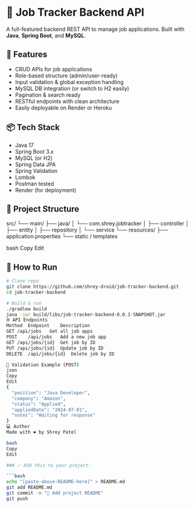 # 📂 Job Tracker Backend API

A full-featured backend REST API to manage job applications. Built with **Java**, **Spring Boot**, and **MySQL**.

## 🚀 Features

- CRUD APIs for job applications
- Role-based structure (admin/user-ready)
- Input validation & global exception handling
- MySQL DB integration (or switch to H2 easily)
- Pagination & search ready
- RESTful endpoints with clean architecture
- Easily deployable on Render or Heroku

## 📦 Tech Stack

- Java 17
- Spring Boot 3.x
- MySQL (or H2)
- Spring Data JPA
- Spring Validation
- Lombok
- Postman tested
- Render (for deployment)

## 📁 Project Structure

src/
└── main/
├── java/
│ └── com.shrey.jobtracker
│ ├── controller
│ ├── entity
│ ├── repository
│ └── service
└── resources/
├── application.properties
└── static / templates

bash
Copy
Edit

## 🔧 How to Run

```bash
# Clone repo
git clone https://github.com/shrey-droid/job-tracker-backend.git
cd job-tracker-backend

# Build & run
./gradlew build
java -jar build/libs/job-tracker-backend-0.0.1-SNAPSHOT.jar
🌐 API Endpoints
Method	Endpoint	Description
GET	/api/jobs	Get all job apps
POST	/api/jobs	Add a new job app
GET	/api/jobs/{id}	Get job by ID
PUT	/api/jobs/{id}	Update job by ID
DELETE	/api/jobs/{id}	Delete job by ID

🔐 Validation Example (POST)
json
Copy
Edit
{
  "position": "Java Developer",
  "company": "Amazon",
  "status": "Applied",
  "appliedDate": "2024-07-01",
  "notes": "Waiting for response"
}
💻 Author
Made with ❤️ by Shrey Patel

bash
Copy
Edit

### ✅ Add this to your project:

```bash
echo "[paste-above-README-here]" > README.md
git add README.md
git commit -m "📝 Add project README"
git push